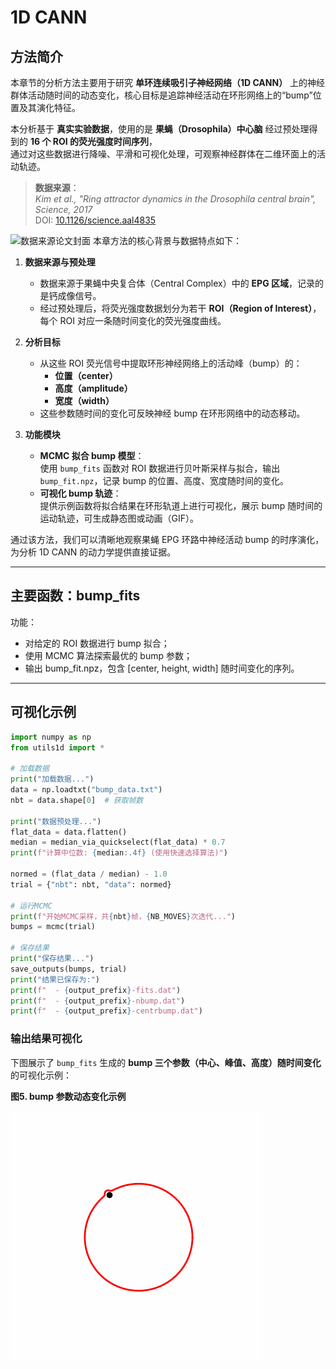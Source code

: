 # 1D CANN

## 方法简介

本章节的分析方法主要用于研究 **单环连续吸引子神经网络（1D CANN）** 上的神经群体活动随时间的动态变化，核心目标是追踪神经活动在环形网络上的“bump”位置及其演化特征。

本分析基于 **真实实验数据**，使用的是 **果蝇（Drosophila）中心脑** 经过预处理得到的 **16 个 ROI 的荧光强度时间序列**，  
通过对这些数据进行降噪、平滑和可视化处理，可观察神经群体在二维环面上的活动轨迹。

> **数据来源**：  
> *Kim et al., "Ring attractor dynamics in the Drosophila central brain", Science, 2017*  
> DOI: [10.1126/science.aal4835](https://doi.org/10.1126/science.aal4835)

![数据来源论文封面](f7cd95f2-9856-4acc-978e-648a563b0b29.png)
本章方法的核心背景与数据特点如下：

1. **数据来源与预处理**  
   - 数据来源于果蝇中央复合体（Central Complex）中的 **EPG 区域**，记录的是钙成像信号。  
   - 经过预处理后，将荧光强度数据划分为若干 **ROI（Region of Interest）**，每个 ROI 对应一条随时间变化的荧光强度曲线。

2. **分析目标**  
   - 从这些 ROI 荧光信号中提取环形神经网络上的活动峰（bump）的：
     - **位置（center）**
     - **高度（amplitude）**
     - **宽度（width）**
   - 这些参数随时间的变化可反映神经 bump 在环形网络中的动态移动。

3. **功能模块**  
   - **MCMC 拟合 bump 模型**：  
     使用 `bump_fits` 函数对 ROI 数据进行贝叶斯采样与拟合，输出 `bump_fit.npz`，记录 bump 的位置、高度、宽度随时间的变化。  
   - **可视化 bump 轨迹**：  
     提供示例函数将拟合结果在环形轨道上进行可视化，展示 bump 随时间的运动轨迹，可生成静态图或动画（GIF）。

通过该方法，我们可以清晰地观察果蝇 EPG 环路中神经活动 bump 的时序演化，为分析 1D CANN 的动力学提供直接证据。

---

## 主要函数：bump_fits

功能：
- 对给定的 ROI 数据进行 bump 拟合；
- 使用 MCMC 算法探索最优的 bump 参数；
- 输出 bump_fit.npz，包含 [center, height, width] 随时间变化的序列。

---

## 可视化示例
```python
import numpy as np
from utils1d import *

# 加载数据
print("加载数据...")
data = np.loadtxt("bump_data.txt")
nbt = data.shape[0]  # 获取帧数

print("数据预处理...")
flat_data = data.flatten()
median = median_via_quickselect(flat_data) * 0.7
print(f"计算中位数: {median:.4f} (使用快速选择算法)")

normed = (flat_data / median) - 1.0
trial = {"nbt": nbt, "data": normed}

# 运行MCMC
print(f"开始MCMC采样，共{nbt}帧，{NB_MOVES}次迭代...")
bumps = mcmc(trial)

# 保存结果
print("保存结果...")
save_outputs(bumps, trial)
print("结果已保存为:")
print(f"  - {output_prefix}-fits.dat")
print(f"  - {output_prefix}-nbump.dat")
print(f"  - {output_prefix}-centrbump.dat")
```
### 输出结果可视化

下图展示了 `bump_fits` 生成的 **bump 三个参数（中心、峰值、高度）随时间变化**的可视化示例：

**图5. bump 参数动态变化示例**

![Bump parameters visualization](bump_1d.gif)

